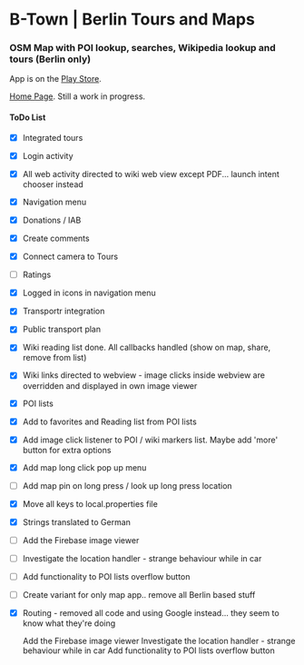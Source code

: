 # B-Town | Berlin Tours and Maps 

### OSM Map with POI lookup, searches, Wikipedia lookup and tours (Berlin only)


App is on the [Play Store](https://play.google.com/store/apps/details?id=me.carc.btown). 

[Home Page](https://carcmedev.github.io/btown/index.html). Still a work in progress.



#### ToDo List
- [x] Integrated tours
- [x] Login activity
- [x] All web activity directed to wiki web view except PDF... launch intent chooser instead
- [x] Navigation menu
- [x] Donations / IAB
- [x] Create comments
- [x] Connect camera to Tours
- [ ] Ratings 
- [x] Logged in icons in navigation menu
- [x] Transportr integration
- [x] Public transport plan
- [x] Wiki reading list done. All callbacks handled (show on map, share, remove from list)
- [x] Wiki links directed to webview - image clicks inside webview are overridden and displayed in own image viewer
- [x] POI lists
- [x] Add to favorites and Reading list from POI lists
- [x] Add image click listener to POI / wiki markers list. Maybe add 'more' button for extra options
- [x] Add map long click pop up menu
- [ ] Add map pin on long press / look up long press location
- [x] Move all keys to local.properties file
- [x] Strings translated to German
- [ ] Add the Firebase image viewer
- [ ] Investigate the location handler - strange behaviour while in car
- [ ] Add functionality to POI lists overflow button
- [ ] Create variant for only map app.. remove all Berlin based stuff

- [x] Routing - removed all code and using Google instead... they seem to know what they're doing


  Add the Firebase image viewer
  Investigate the location handler - strange behaviour while in car
  Add functionality to POI lists overflow button